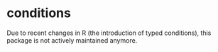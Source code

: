 # conditions

Due to recent changes in R (the introduction of typed conditions), this package is not actively maintained anymore.
